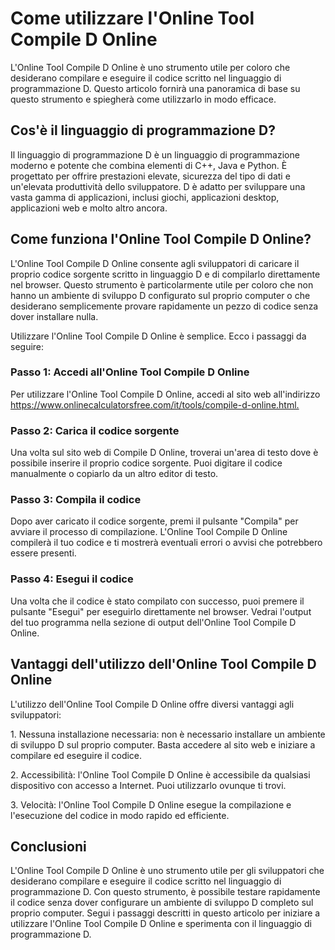 Come utilizzare l'Online Tool Compile D Online
==============================================

L'Online Tool Compile D Online è uno strumento utile per coloro che desiderano compilare e eseguire il codice scritto nel linguaggio di programmazione D. Questo articolo fornirà una panoramica di base su questo strumento e spiegherà come utilizzarlo in modo efficace.

Cos'è il linguaggio di programmazione D?
----------------------------------------

Il linguaggio di programmazione D è un linguaggio di programmazione moderno e potente che combina elementi di C++, Java e Python. È progettato per offrire prestazioni elevate, sicurezza del tipo di dati e un'elevata produttività dello sviluppatore. D è adatto per sviluppare una vasta gamma di applicazioni, inclusi giochi, applicazioni desktop, applicazioni web e molto altro ancora.

Come funziona l'Online Tool Compile D Online?
---------------------------------------------

L'Online Tool Compile D Online consente agli sviluppatori di caricare il proprio codice sorgente scritto in linguaggio D e di compilarlo direttamente nel browser. Questo strumento è particolarmente utile per coloro che non hanno un ambiente di sviluppo D configurato sul proprio computer o che desiderano semplicemente provare rapidamente un pezzo di codice senza dover installare nulla.

Utilizzare l'Online Tool Compile D Online è semplice. Ecco i passaggi da seguire:

### Passo 1: Accedi all'Online Tool Compile D Online

Per utilizzare l'Online Tool Compile D Online, accedi al sito web all'indirizzo <https://www.onlinecalculatorsfree.com/it/tools/compile-d-online.html.>

### Passo 2: Carica il codice sorgente

Una volta sul sito web di Compile D Online, troverai un'area di testo dove è possibile inserire il proprio codice sorgente. Puoi digitare il codice manualmente o copiarlo da un altro editor di testo.

### Passo 3: Compila il codice

Dopo aver caricato il codice sorgente, premi il pulsante "Compila" per avviare il processo di compilazione. L'Online Tool Compile D Online compilerà il tuo codice e ti mostrerà eventuali errori o avvisi che potrebbero essere presenti.

### Passo 4: Esegui il codice

Una volta che il codice è stato compilato con successo, puoi premere il pulsante "Esegui" per eseguirlo direttamente nel browser. Vedrai l'output del tuo programma nella sezione di output dell'Online Tool Compile D Online.

Vantaggi dell'utilizzo dell'Online Tool Compile D Online
--------------------------------------------------------

L'utilizzo dell'Online Tool Compile D Online offre diversi vantaggi agli sviluppatori:

1\. Nessuna installazione necessaria: non è necessario installare un ambiente di sviluppo D sul proprio computer. Basta accedere al sito web e iniziare a compilare ed eseguire il codice.

2\. Accessibilità: l'Online Tool Compile D Online è accessibile da qualsiasi dispositivo con accesso a Internet. Puoi utilizzarlo ovunque ti trovi.

3\. Velocità: l'Online Tool Compile D Online esegue la compilazione e l'esecuzione del codice in modo rapido ed efficiente.

Conclusioni
-----------

L'Online Tool Compile D Online è uno strumento utile per gli sviluppatori che desiderano compilare e eseguire il codice scritto nel linguaggio di programmazione D. Con questo strumento, è possibile testare rapidamente il codice senza dover configurare un ambiente di sviluppo D completo sul proprio computer. Segui i passaggi descritti in questo articolo per iniziare a utilizzare l'Online Tool Compile D Online e sperimenta con il linguaggio di programmazione D.